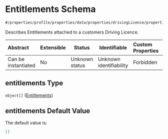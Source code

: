 # Entitlements Schema

```txt
#/properties/profile/properties/data/properties/drivingLicence/properties/entitlements#/properties/profile/properties/data/properties/drivingLicence/properties/entitlements
```

Describes Entitlements attached to a customers Driving Licence.


| Abstract            | Extensible | Status         | Identifiable            | Custom Properties | Additional Properties | Access Restrictions | Defined In                                                                                       |
| :------------------ | ---------- | -------------- | ----------------------- | :---------------- | --------------------- | ------------------- | ------------------------------------------------------------------------------------------------ |
| Can be instantiated | No         | Unknown status | Unknown identifiability | Forbidden         | Allowed               | none                | [policy_transaction.schema.json\*](../out/policy_transaction.schema.json "open original schema") |

## entitlements Type

`object[]` ([Entitlements](policy_transaction-properties-the-profile-schema-properties-the-data-schema-properties-the-drivinglicence-schema-properties-entitlements-entitlements.md))

## entitlements Default Value

The default value is:

```json
[]
```
